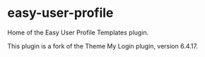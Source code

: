 # easy-user-profile
Home of the Easy User Profile Templates plugin.

This plugin is a fork of the Theme My Login plugin, version 6.4.17.
